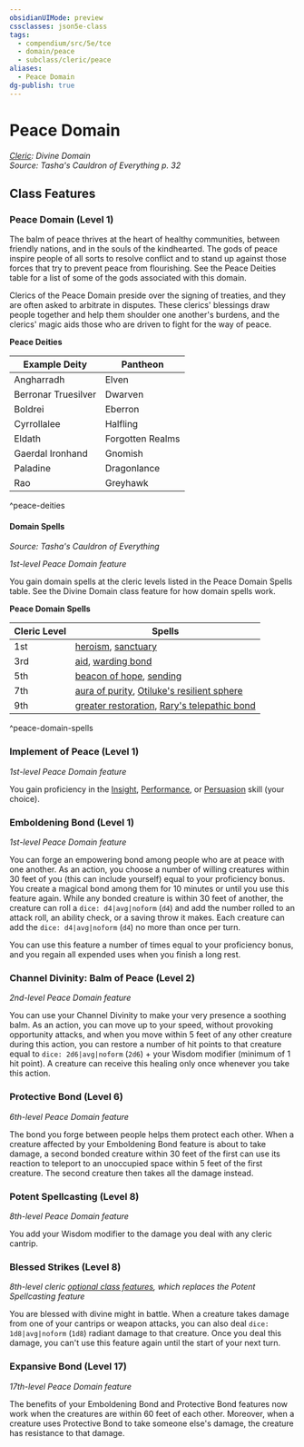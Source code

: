 ```yaml
---
obsidianUIMode: preview
cssclasses: json5e-class
tags:
  - compendium/src/5e/tce
  - domain/peace
  - subclass/cleric/peace
aliases:
  - Peace Domain
dg-publish: true
---
```

# Peace Domain
*[Cleric](cleric.md): Divine Domain*  
*Source: Tasha's Cauldron of Everything p. 32*  


## Class Features

### Peace Domain (Level 1)

The balm of peace thrives at the heart of healthy communities, between friendly nations, and in the souls of the kindhearted. The gods of peace inspire people of all sorts to resolve conflict and to stand up against those forces that try to prevent peace from flourishing. See the Peace Deities table for a list of some of the gods associated with this domain.

Clerics of the Peace Domain preside over the signing of treaties, and they are often asked to arbitrate in disputes. These clerics' blessings draw people together and help them shoulder one another's burdens, and the clerics' magic aids those who are driven to fight for the way of peace.

**Peace Deities**

| Example Deity | Pantheon |
|---------------|----------|
| Angharradh | Elven |
| Berronar Truesilver | Dwarven |
| Boldrei | Eberron |
| Cyrrollalee | Halfling |
| Eldath | Forgotten Realms |
| Gaerdal Ironhand | Gnomish |
| Paladine | Dragonlance |
| Rao | Greyhawk |
^peace-deities

#### Domain Spells
_Source: Tasha's Cauldron of Everything_

*1st-level Peace Domain feature*

You gain domain spells at the cleric levels listed in the Peace Domain Spells table. See the Divine Domain class feature for how domain spells work.

**Peace Domain Spells**

| Cleric Level | Spells |
|--------------|--------|
| 1st | [heroism](/Admin/CLI/spells/heroism.md), [sanctuary](/Admin/CLI/spells/sanctuary.md) |
| 3rd | [aid](/Admin/CLI/spells/aid.md), [warding bond](/Admin/CLI/spells/warding-bond.md) |
| 5th | [beacon of hope](/Admin/CLI/spells/beacon-of-hope.md), [sending](/Admin/CLI/spells/sending.md) |
| 7th | [aura of purity](/Admin/CLI/spells/aura-of-purity.md), [Otiluke's resilient sphere](/Admin/CLI/spells/otilukes-resilient-sphere.md) |
| 9th | [greater restoration](/Admin/CLI/spells/greater-restoration.md), [Rary's telepathic bond](/Admin/CLI/spells/rarys-telepathic-bond.md) |
^peace-domain-spells

### Implement of Peace (Level 1)

*1st-level Peace Domain feature*

You gain proficiency in the [Insight](/3-Mechanics/CLI/rules/skills.md#Insight), [Performance](/3-Mechanics/CLI/rules/skills.md#Performance), or [Persuasion](/3-Mechanics/CLI/rules/skills.md#Persuasion) skill (your choice).

### Emboldening Bond (Level 1)

*1st-level Peace Domain feature*

You can forge an empowering bond among people who are at peace with one another. As an action, you choose a number of willing creatures within 30 feet of you (this can include yourself) equal to your proficiency bonus. You create a magical bond among them for 10 minutes or until you use this feature again. While any bonded creature is within 30 feet of another, the creature can roll a `dice: d4|avg|noform` (`d4`) and add the number rolled to an attack roll, an ability check, or a saving throw it makes. Each creature can add the `dice: d4|avg|noform` (`d4`) no more than once per turn.

You can use this feature a number of times equal to your proficiency bonus, and you regain all expended uses when you finish a long rest.

### Channel Divinity: Balm of Peace (Level 2)

*2nd-level Peace Domain feature*

You can use your Channel Divinity to make your very presence a soothing balm. As an action, you can move up to your speed, without provoking opportunity attacks, and when you move within 5 feet of any other creature during this action, you can restore a number of hit points to that creature equal to `dice: 2d6|avg|noform` (`2d6`) + your Wisdom modifier (minimum of 1 hit point). A creature can receive this healing only once whenever you take this action.

### Protective Bond (Level 6)

*6th-level Peace Domain feature*

The bond you forge between people helps them protect each other. When a creature affected by your Emboldening Bond feature is about to take damage, a second bonded creature within 30 feet of the first can use its reaction to teleport to an unoccupied space within 5 feet of the first creature. The second creature then takes all the damage instead.

### Potent Spellcasting (Level 8)

*8th-level Peace Domain feature*

You add your Wisdom modifier to the damage you deal with any cleric cantrip.

### Blessed Strikes (Level 8)

*8th-level cleric [optional class features](/3-Mechanics/CLI/rules/variant-rules/optional-class-features-tce.md), which replaces the Potent Spellcasting feature*

You are blessed with divine might in battle. When a creature takes damage from one of your cantrips or weapon attacks, you can also deal `dice: 1d8|avg|noform` (`1d8`) radiant damage to that creature. Once you deal this damage, you can't use this feature again until the start of your next turn.

### Expansive Bond (Level 17)

*17th-level Peace Domain feature*

The benefits of your Emboldening Bond and Protective Bond features now work when the creatures are within 60 feet of each other. Moreover, when a creature uses Protective Bond to take someone else's damage, the creature has resistance to that damage.